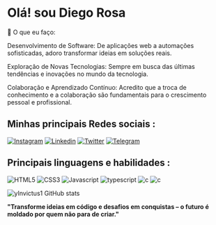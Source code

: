 # Olá! sou Diego Rosa
🔧 O que eu faço:

Desenvolvimento de Software: De aplicações web a automações sofisticadas, adoro transformar ideias em soluções reais.

Exploração de Novas Tecnologias: Sempre em busca das últimas tendências e inovações no mundo da tecnologia.

Colaboração e Aprendizado Contínuo: Acredito que a troca de conhecimento e a colaboração são fundamentais para o crescimento pessoal e profissional.

## Minhas principais Redes sociais :

[![Instagram](https://img.shields.io/badge/Instagram-E4405F?style=for-the-badge&logo=instagram&logoColor=white)](https://www.instagram.com/__.diegor/)
[![Linkedin](https://img.shields.io/badge/LinkedIn-0077B5?style=for-the-badge&logo=linkedin&logoColor=white)](https://www.linkedin.com/in/diego-rosa-195204241/)
[![Twitter](https://img.shields.io/badge/Twitter-1DA1F2?style=for-the-badge&logo=twitter&logoColor=white)](https://www.twitter.com/LinkPerdido_)
[![Telegram](https://img.shields.io/badge/Telegram-2CA5E0?style=for-the-badge&logo=telegram&logoColor=white)](https://t.me/yLinkPerdido)

## Principais linguagens e habilidades :
![HTML5](https://img.shields.io/badge/HTML5-E34F26?style=for-the-badge&logo=html5&logoColor=white)
![CSS3](https://img.shields.io/badge/CSS3-1572B6?style=for-the-badge&logo=css3&logoColor=white)
![Javascript](https://img.shields.io/badge/JavaScript-F7DF1E?style=for-the-badge&logo=javascript&logoColor=black)
![typescript](https://img.shields.io/badge/TypeScript-007ACC?style=for-the-badge&logo=typescript&logoColor=white)
![c](https://img.shields.io/badge/C-00599C?style=for-the-badge&logo=c&logoColor=white)
![c](https://img.shields.io/badge/Python-14354C?style=for-the-badge&logo=python&logoColor=white)

![yInvictus1 GitHub stats](https://github-readme-stats.vercel.app/api?username=yInvictus1&show_icons=true&theme=radical)

<b>"Transforme ideias em código e desafios em conquistas – o futuro é moldado por quem não para de criar."</b>
